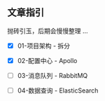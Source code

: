 ## 文章指引

抛砖引玉，后期会慢慢整理 ...

- [x] 01-项目架构 - 拆分
- [x] 02-配置中心 - Apollo
- [ ] 03-消息队列 - RabbitMQ
- [ ] 04-数据查询 - ElasticSearch

